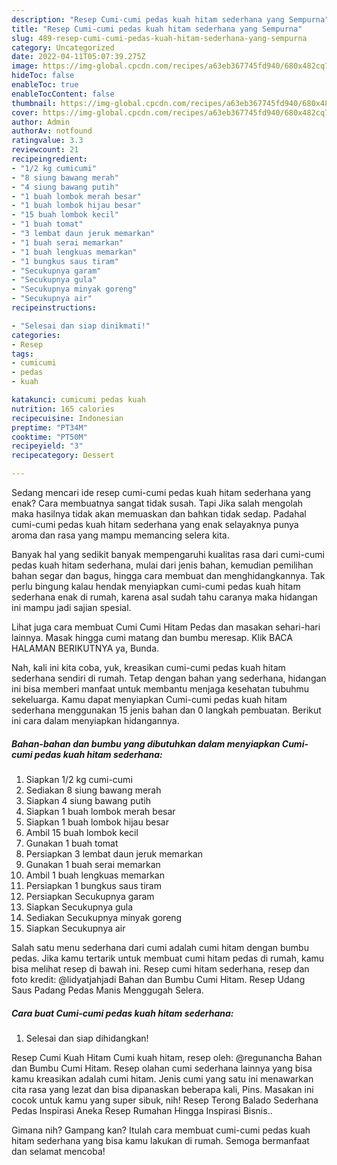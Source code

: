 ```yaml
---
description: "Resep Cumi-cumi pedas kuah hitam sederhana yang Sempurna"
title: "Resep Cumi-cumi pedas kuah hitam sederhana yang Sempurna"
slug: 489-resep-cumi-cumi-pedas-kuah-hitam-sederhana-yang-sempurna
category: Uncategorized
date: 2022-04-11T05:07:39.275Z
image: https://img-global.cpcdn.com/recipes/a63eb367745fd940/680x482cq70/cumi-cumi-pedas-kuah-hitam-sederhana-foto-resep-utama.jpg
hideToc: false
enableToc: true
enableTocContent: false
thumbnail: https://img-global.cpcdn.com/recipes/a63eb367745fd940/680x482cq70/cumi-cumi-pedas-kuah-hitam-sederhana-foto-resep-utama.jpg
cover: https://img-global.cpcdn.com/recipes/a63eb367745fd940/680x482cq70/cumi-cumi-pedas-kuah-hitam-sederhana-foto-resep-utama.jpg
author: Admin
authorAv: notfound
ratingvalue: 3.3
reviewcount: 21
recipeingredient:
- "1/2 kg cumicumi"
- "8 siung bawang merah"
- "4 siung bawang putih"
- "1 buah lombok merah besar"
- "1 buah lombok hijau besar"
- "15 buah lombok kecil"
- "1 buah tomat"
- "3 lembat daun jeruk memarkan"
- "1 buah serai memarkan"
- "1 buah lengkuas memarkan"
- "1 bungkus saus tiram"
- "Secukupnya garam"
- "Secukupnya gula"
- "Secukupnya minyak goreng"
- "Secukupnya air"
recipeinstructions:

- "Selesai dan siap dinikmati!"
categories:
- Resep
tags:
- cumicumi
- pedas
- kuah

katakunci: cumicumi pedas kuah 
nutrition: 165 calories
recipecuisine: Indonesian
preptime: "PT34M"
cooktime: "PT50M"
recipeyield: "3"
recipecategory: Dessert

---
```



Sedang mencari ide resep cumi-cumi pedas kuah hitam sederhana yang enak? Cara membuatnya sangat tidak susah. Tapi Jika salah mengolah maka hasilnya tidak akan memuaskan dan bahkan tidak sedap. Padahal cumi-cumi pedas kuah hitam sederhana yang enak selayaknya punya aroma dan rasa yang mampu memancing selera kita.


Banyak hal yang sedikit banyak mempengaruhi kualitas rasa dari cumi-cumi pedas kuah hitam sederhana, mulai dari jenis bahan, kemudian pemilihan bahan segar dan bagus, hingga cara membuat dan menghidangkannya. Tak perlu bingung kalau hendak menyiapkan cumi-cumi pedas kuah hitam sederhana enak di rumah, karena asal sudah tahu caranya maka hidangan ini mampu jadi sajian spesial.

Lihat juga cara membuat Cumi Cumi Hitam Pedas dan masakan sehari-hari lainnya. Masak hingga cumi matang dan bumbu meresap. Klik BACA HALAMAN BERIKUTNYA ya, Bunda.


Nah, kali ini kita coba, yuk, kreasikan cumi-cumi pedas kuah hitam sederhana sendiri di rumah. Tetap dengan bahan yang sederhana, hidangan ini bisa memberi manfaat untuk membantu menjaga kesehatan tubuhmu sekeluarga. Kamu dapat menyiapkan Cumi-cumi pedas kuah hitam sederhana menggunakan 15 jenis bahan dan 0 langkah pembuatan. Berikut ini cara dalam menyiapkan hidangannya.

<!--inarticleads1-->

##### Bahan-bahan dan bumbu yang dibutuhkan dalam menyiapkan Cumi-cumi pedas kuah hitam sederhana:

1. Siapkan 1/2 kg cumi-cumi
1. Sediakan 8 siung bawang merah
1. Siapkan 4 siung bawang putih
1. Siapkan 1 buah lombok merah besar
1. Siapkan 1 buah lombok hijau besar
1. Ambil 15 buah lombok kecil
1. Gunakan 1 buah tomat
1. Persiapkan 3 lembat daun jeruk memarkan
1. Gunakan 1 buah serai memarkan
1. Ambil 1 buah lengkuas memarkan
1. Persiapkan 1 bungkus saus tiram
1. Persiapkan Secukupnya garam
1. Siapkan Secukupnya gula
1. Sediakan Secukupnya minyak goreng
1. Siapkan Secukupnya air


Salah satu menu sederhana dari cumi adalah cumi hitam dengan bumbu pedas. Jika kamu tertarik untuk membuat cumi hitam pedas di rumah, kamu bisa melihat resep di bawah ini. Resep cumi hitam sederhana, resep dan foto kredit: @lidyatjahjadi Bahan dan Bumbu Cumi Hitam. Resep Udang Saus Padang Pedas Manis Menggugah Selera. 

<!--inarticleads2-->

##### Cara buat Cumi-cumi pedas kuah hitam sederhana:


1. Selesai dan siap dihidangkan!

Resep Cumi Kuah Hitam Cumi kuah hitam, resep oleh: @regunancha Bahan dan Bumbu Cumi Hitam. Resep olahan cumi sederhana lainnya yang bisa kamu kreasikan adalah cumi hitam. Jenis cumi yang satu ini menawarkan cita rasa yang lezat dan bisa dipanaskan beberapa kali, Pins. Masakan ini cocok untuk kamu yang super sibuk, nih! Resep Terong Balado Sederhana Pedas Inspirasi Aneka Resep Rumahan Hingga Inspirasi Bisnis.. 

Gimana nih? Gampang kan? Itulah cara membuat cumi-cumi pedas kuah hitam sederhana yang bisa kamu lakukan di rumah. Semoga bermanfaat dan selamat mencoba!
